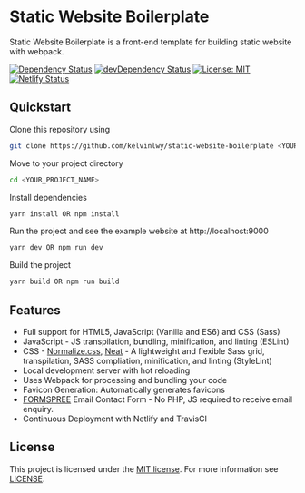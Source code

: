 # Static Website Boilerplate

Static Website Boilerplate is a front-end template for building static website with webpack.

[![Dependency Status](https://david-dm.org/kelvinlwy/static-website-boilerplate.svg)](https://david-dm.org/kelvinlwy/static-website-boilerplate)
[![devDependency Status](https://david-dm.org/kelvinlwy/static-website-boilerplate/dev-status.svg)](https://david-dm.org/kelvinlwy/static-website-boilerplate#info=devDependencies)
[![License: MIT](https://img.shields.io/badge/license-MIT-blue.svg)](https://opensource.org/licenses/MIT)
[![Netlify Status](https://api.netlify.com/api/v1/badges/efc70cfd-8965-4aa7-b7a5-d2ba98ff93c4/deploy-status)](https://app.netlify.com/sites/vibrant-edison-a476b8/deploys)

## Quickstart

Clone this repository using

```bash
git clone https://github.com/kelvinlwy/static-website-boilerplate <YOUR_PROJECT_NAME>
```

Move to your project directory

```bash
cd <YOUR_PROJECT_NAME>
```

Install dependencies

```bash
yarn install OR npm install
```

Run the project and see the example website at http://localhost:9000

```bash
yarn dev OR npm run dev
```

Build the project

```bash
yarn build OR npm run build
```

## Features

* Full support for HTML5, JavaScript (Vanilla and ES6) and CSS (Sass)
* JavaScript - JS transpilation, bundling, minification, and linting (ESLint)
* CSS - [Normalize.css](http://necolas.github.io/normalize.css/), [Neat](https://neat.bourbon.io) - A lightweight and flexible Sass grid, transpilation, SASS compliation, minification, and linting (StyleLint)
* Local development server with hot reloading
* Uses Webpack for processing and bundling your code
* Favicon Generation: Automatically generates favicons 
* [FORMSPREE](https://formspree.io) Email Contact Form - No PHP, JS required to receive email enquiry.
* Continuous Deployment with Netlify and TravisCI

## License

This project is licensed under the [MIT license](https://opensource.org/licenses/MIT). For more information see [LICENSE](https://github.com/kelvinlwy/static-website-boilerplate/blob/master/LICENSE/).
